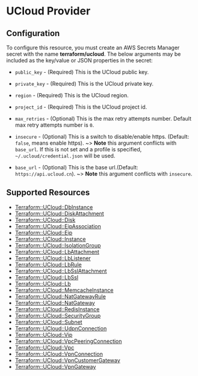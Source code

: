 # UCloud Provider

## Configuration

To configure this resource, you must create an AWS Secrets Manager secret with the name **terraform/ucloud**. The below arguments may be included as the key/value or JSON properties in the secret:

* `public_key` - (Required) This is the UCloud public key.

* `private_key` - (Required) This is the UCloud private key.

* `region` - (Required) This is the UCloud region.

* `project_id` - (Required) This is the UCloud project id.

* `max_retries` - (Optional) This is the max retry attempts number. Default max retry attempts number is `0`.

* `insecure` - (Optional) This is a switch to disable/enable https.  (Default: `false`, means enable https). 
 ~> **Note** this argument conflicts with `base_url`. If this is not set and a profile is specified, `~/.ucloud/credential.json` will be used.

* `base_url` - (Optional) This is the base url.(Default: `https://api.ucloud.cn`).
 ~> **Note** this argument conflicts with `insecure`.


## Supported Resources

* [Terraform::UCloud::DbInstance](../resources/ucloud/Terraform-UCloud-DbInstance/docs/README.md)
* [Terraform::UCloud::DiskAttachment](../resources/ucloud/Terraform-UCloud-DiskAttachment/docs/README.md)
* [Terraform::UCloud::Disk](../resources/ucloud/Terraform-UCloud-Disk/docs/README.md)
* [Terraform::UCloud::EipAssociation](../resources/ucloud/Terraform-UCloud-EipAssociation/docs/README.md)
* [Terraform::UCloud::Eip](../resources/ucloud/Terraform-UCloud-Eip/docs/README.md)
* [Terraform::UCloud::Instance](../resources/ucloud/Terraform-UCloud-Instance/docs/README.md)
* [Terraform::UCloud::IsolationGroup](../resources/ucloud/Terraform-UCloud-IsolationGroup/docs/README.md)
* [Terraform::UCloud::LbAttachment](../resources/ucloud/Terraform-UCloud-LbAttachment/docs/README.md)
* [Terraform::UCloud::LbListener](../resources/ucloud/Terraform-UCloud-LbListener/docs/README.md)
* [Terraform::UCloud::LbRule](../resources/ucloud/Terraform-UCloud-LbRule/docs/README.md)
* [Terraform::UCloud::LbSslAttachment](../resources/ucloud/Terraform-UCloud-LbSslAttachment/docs/README.md)
* [Terraform::UCloud::LbSsl](../resources/ucloud/Terraform-UCloud-LbSsl/docs/README.md)
* [Terraform::UCloud::Lb](../resources/ucloud/Terraform-UCloud-Lb/docs/README.md)
* [Terraform::UCloud::MemcacheInstance](../resources/ucloud/Terraform-UCloud-MemcacheInstance/docs/README.md)
* [Terraform::UCloud::NatGatewayRule](../resources/ucloud/Terraform-UCloud-NatGatewayRule/docs/README.md)
* [Terraform::UCloud::NatGateway](../resources/ucloud/Terraform-UCloud-NatGateway/docs/README.md)
* [Terraform::UCloud::RedisInstance](../resources/ucloud/Terraform-UCloud-RedisInstance/docs/README.md)
* [Terraform::UCloud::SecurityGroup](../resources/ucloud/Terraform-UCloud-SecurityGroup/docs/README.md)
* [Terraform::UCloud::Subnet](../resources/ucloud/Terraform-UCloud-Subnet/docs/README.md)
* [Terraform::UCloud::UdpnConnection](../resources/ucloud/Terraform-UCloud-UdpnConnection/docs/README.md)
* [Terraform::UCloud::Vip](../resources/ucloud/Terraform-UCloud-Vip/docs/README.md)
* [Terraform::UCloud::VpcPeeringConnection](../resources/ucloud/Terraform-UCloud-VpcPeeringConnection/docs/README.md)
* [Terraform::UCloud::Vpc](../resources/ucloud/Terraform-UCloud-Vpc/docs/README.md)
* [Terraform::UCloud::VpnConnection](../resources/ucloud/Terraform-UCloud-VpnConnection/docs/README.md)
* [Terraform::UCloud::VpnCustomerGateway](../resources/ucloud/Terraform-UCloud-VpnCustomerGateway/docs/README.md)
* [Terraform::UCloud::VpnGateway](../resources/ucloud/Terraform-UCloud-VpnGateway/docs/README.md)